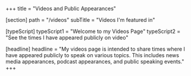 +++
title = "Videos and Public Appearances"

[section]
path = "/videos"
subTitle = "Videos I'm featured in"

[typeScript] 
typeScript1 = "Welcome to my Videos Page" 
typeScript2 = "See the times I have appeared publicly on video"

[headline]
headline = "My videos page is intended to share times where I have appeared publicly to speak on various topics. This includes news media appearances, podcast appearances, and public speaking events."
+++
